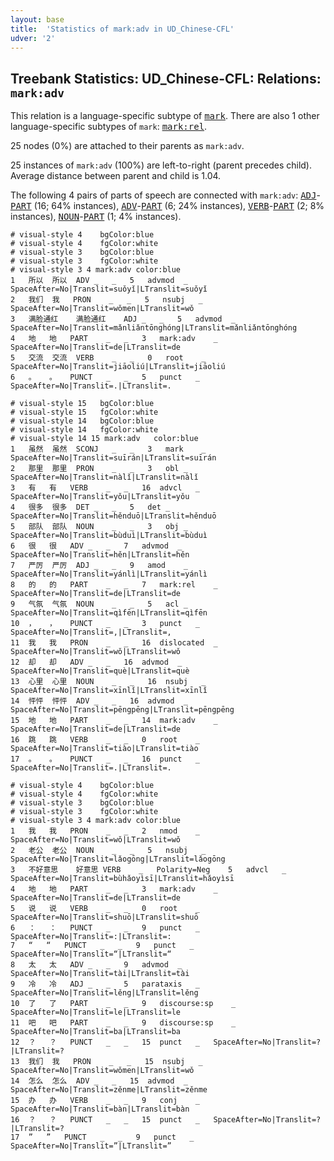 ```yaml
---
layout: base
title:  'Statistics of mark:adv in UD_Chinese-CFL'
udver: '2'
---
```


## Treebank Statistics: UD_Chinese-CFL: Relations: `mark:adv`

This relation is a language-specific subtype of <tt><a href="zh_cfl-dep-mark.html">mark</a></tt>.
There are also 1 other language-specific subtypes of `mark`: <tt><a href="zh_cfl-dep-mark-rel.html">mark:rel</a></tt>.

25 nodes (0%) are attached to their parents as `mark:adv`.

25 instances of `mark:adv` (100%) are left-to-right (parent precedes child).
Average distance between parent and child is 1.04.

The following 4 pairs of parts of speech are connected with `mark:adv`: <tt><a href="zh_cfl-pos-ADJ.html">ADJ</a></tt>-<tt><a href="zh_cfl-pos-PART.html">PART</a></tt> (16; 64% instances), <tt><a href="zh_cfl-pos-ADV.html">ADV</a></tt>-<tt><a href="zh_cfl-pos-PART.html">PART</a></tt> (6; 24% instances), <tt><a href="zh_cfl-pos-VERB.html">VERB</a></tt>-<tt><a href="zh_cfl-pos-PART.html">PART</a></tt> (2; 8% instances), <tt><a href="zh_cfl-pos-NOUN.html">NOUN</a></tt>-<tt><a href="zh_cfl-pos-PART.html">PART</a></tt> (1; 4% instances).


~~~ conllu
# visual-style 4	bgColor:blue
# visual-style 4	fgColor:white
# visual-style 3	bgColor:blue
# visual-style 3	fgColor:white
# visual-style 3 4 mark:adv	color:blue
1	所以	所以	ADV	_	_	5	advmod	_	SpaceAfter=No|Translit=suǒyǐ|LTranslit=suǒyǐ
2	我们	我	PRON	_	_	5	nsubj	_	SpaceAfter=No|Translit=wǒmen|LTranslit=wǒ
3	满脸通红	满脸通红	ADJ	_	_	5	advmod	_	SpaceAfter=No|Translit=mǎnliǎntōnghóng|LTranslit=mǎnliǎntōnghóng
4	地	地	PART	_	_	3	mark:adv	_	SpaceAfter=No|Translit=de|LTranslit=de
5	交流	交流	VERB	_	_	0	root	_	SpaceAfter=No|Translit=jiāoliú|LTranslit=jiāoliú
6	。	。	PUNCT	_	_	5	punct	_	SpaceAfter=No|Translit=.|LTranslit=.

~~~


~~~ conllu
# visual-style 15	bgColor:blue
# visual-style 15	fgColor:white
# visual-style 14	bgColor:blue
# visual-style 14	fgColor:white
# visual-style 14 15 mark:adv	color:blue
1	虽然	虽然	SCONJ	_	_	3	mark	_	SpaceAfter=No|Translit=suīrán|LTranslit=suīrán
2	那里	那里	PRON	_	_	3	obl	_	SpaceAfter=No|Translit=nàlǐ|LTranslit=nàlǐ
3	有	有	VERB	_	_	16	advcl	_	SpaceAfter=No|Translit=yǒu|LTranslit=yǒu
4	很多	很多	DET	_	_	5	det	_	SpaceAfter=No|Translit=hěnduō|LTranslit=hěnduō
5	部队	部队	NOUN	_	_	3	obj	_	SpaceAfter=No|Translit=bùduì|LTranslit=bùduì
6	很	很	ADV	_	_	7	advmod	_	SpaceAfter=No|Translit=hěn|LTranslit=hěn
7	严厉	严厉	ADJ	_	_	9	amod	_	SpaceAfter=No|Translit=yánlì|LTranslit=yánlì
8	的	的	PART	_	_	7	mark:rel	_	SpaceAfter=No|Translit=de|LTranslit=de
9	气氛	气氛	NOUN	_	_	5	acl	_	SpaceAfter=No|Translit=qìfēn|LTranslit=qìfēn
10	，	，	PUNCT	_	_	3	punct	_	SpaceAfter=No|Translit=,|LTranslit=,
11	我	我	PRON	_	_	16	dislocated	_	SpaceAfter=No|Translit=wǒ|LTranslit=wǒ
12	却	却	ADV	_	_	16	advmod	_	SpaceAfter=No|Translit=què|LTranslit=què
13	心里	心里	NOUN	_	_	16	nsubj	_	SpaceAfter=No|Translit=xīnlǐ|LTranslit=xīnlǐ
14	怦怦	怦怦	ADV	_	_	16	advmod	_	SpaceAfter=No|Translit=pēngpēng|LTranslit=pēngpēng
15	地	地	PART	_	_	14	mark:adv	_	SpaceAfter=No|Translit=de|LTranslit=de
16	跳	跳	VERB	_	_	0	root	_	SpaceAfter=No|Translit=tiào|LTranslit=tiào
17	。	。	PUNCT	_	_	16	punct	_	SpaceAfter=No|Translit=.|LTranslit=.

~~~


~~~ conllu
# visual-style 4	bgColor:blue
# visual-style 4	fgColor:white
# visual-style 3	bgColor:blue
# visual-style 3	fgColor:white
# visual-style 3 4 mark:adv	color:blue
1	我	我	PRON	_	_	2	nmod	_	SpaceAfter=No|Translit=wǒ|LTranslit=wǒ
2	老公	老公	NOUN	_	_	5	nsubj	_	SpaceAfter=No|Translit=lǎogōng|LTranslit=lǎogōng
3	不好意思	好意思	VERB	_	Polarity=Neg	5	advcl	_	SpaceAfter=No|Translit=bùhǎoyìsī|LTranslit=hǎoyìsī
4	地	地	PART	_	_	3	mark:adv	_	SpaceAfter=No|Translit=de|LTranslit=de
5	说	说	VERB	_	_	0	root	_	SpaceAfter=No|Translit=shuō|LTranslit=shuō
6	：	：	PUNCT	_	_	9	punct	_	SpaceAfter=No|Translit=:|LTranslit=:
7	“	“	PUNCT	_	_	9	punct	_	SpaceAfter=No|Translit=“|LTranslit=“
8	太	太	ADV	_	_	9	advmod	_	SpaceAfter=No|Translit=tài|LTranslit=tài
9	冷	冷	ADJ	_	_	5	parataxis	_	SpaceAfter=No|Translit=lěng|LTranslit=lěng
10	了	了	PART	_	_	9	discourse:sp	_	SpaceAfter=No|Translit=le|LTranslit=le
11	吧	吧	PART	_	_	9	discourse:sp	_	SpaceAfter=No|Translit=ba|LTranslit=ba
12	？	？	PUNCT	_	_	15	punct	_	SpaceAfter=No|Translit=?|LTranslit=?
13	我们	我	PRON	_	_	15	nsubj	_	SpaceAfter=No|Translit=wǒmen|LTranslit=wǒ
14	怎么	怎么	ADV	_	_	15	advmod	_	SpaceAfter=No|Translit=zěnme|LTranslit=zěnme
15	办	办	VERB	_	_	9	conj	_	SpaceAfter=No|Translit=bàn|LTranslit=bàn
16	？	？	PUNCT	_	_	15	punct	_	SpaceAfter=No|Translit=?|LTranslit=?
17	”	”	PUNCT	_	_	9	punct	_	SpaceAfter=No|Translit=”|LTranslit=”

~~~



